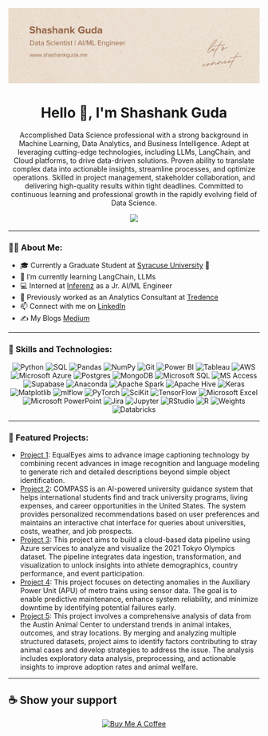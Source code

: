 ![Shashank_Guda](img/Neutral%20Creative%20Paper%20Texture%20LinkedIn%20Article%20Cover%20Image.png)

<div align="center">
 

  <h1>Hello 👋, I'm Shashank Guda</h1>
  <p>
    Accomplished Data Science professional with a strong background in Machine Learning, Data Analytics, and Business Intelligence. Adept at leveraging cutting-edge technologies, including LLMs, LangChain, and Cloud platforms, to drive data-driven solutions. Proven ability to translate complex data into actionable insights, streamline processes, and optimize operations. Skilled in project management, stakeholder collaboration, and delivering high-quality results within tight deadlines. Committed to continuous learning and professional growth in the rapidly evolving field of Data Science.
  </p>

  <a href="https://shashankguda.me/">
    <img src="https://img.shields.io/badge/My%20Portfolio-Click%20Here-blue?style=for-the-badge"/>
  </a>
</div>

---

### 🙋‍♂️ About Me:
- 🎓 Currently a Graduate Student at [Syracuse University](https://www.syracuse.edu/) 🍊
- 🌱 I’m currently learning LangChain, LLMs
- 💻 Interned at [Inferenz](https://inferenz.ai/) as a Jr. AI/ML Engineer
- 💼 Previously worked as an Analytics Consultant at [Tredence](https://www.tredence.com/)
- 📫 Connect with me on [LinkedIn](https://www.linkedin.com/in/shashankguda/)
- ✍️ My Blogs [Medium](https://medium.com/@shashankguda)

---

### 🚀 Skills and Technologies:
<div align="center">
  <img src="https://img.shields.io/badge/python-3670A0?style=for-the-badge&logo=python&logoColor=ffdd54" alt="Python" title="Python"/>
  <img src="https://img.shields.io/badge/mysql-4479A1.svg?style=for-the-badge&logo=mysql&logoColor=white" alt="SQL" title="SQL"/>
  <img src="https://img.shields.io/badge/pandas-%23150458.svg?style=for-the-badge&logo=pandas&logoColor=white" alt="Pandas" title="Pandas"/>
  <img src="https://img.shields.io/badge/numpy-%23013243.svg?style=for-the-badge&logo=numpy&logoColor=white" alt="NumPy" title="NumPy"/>
  <img src="https://img.shields.io/badge/git-%23F05033.svg?style=for-the-badge&logo=git&logoColor=white" alt="Git" title="Git"/>
  <img src="https://img.shields.io/badge/power_bi-F2C811?style=for-the-badge&logo=powerbi&logoColor=black" alt="Power BI" title="Power BI"/>
  <img src="https://img.shields.io/badge/Tableau-E97627?style=for-the-badge&logo=Tableau&logoColor=white" alt="Tableau" title="Tableau"/>
  <img src="https://img.shields.io/badge/Amazon_AWS-232F3E?style=for-the-badge&logo=amazon-aws&logoColor=white" alt="AWS" title="AWS"/>
  <img src="https://img.shields.io/badge/Microsoft_Azure-0089D6?style=for-the-badge&logo=microsoft-azure&logoColor=white" alt="Microsoft Azure" title="Microsoft Azure"/>
  <img src="https://img.shields.io/badge/postgres-%23316192.svg?style=for-the-badge&logo=postgresql&logoColor=white" alt="Postgres" title="Postgres"/>
  <img src="https://img.shields.io/badge/MongoDB-4EA94B?style=for-the-badge&logo=mongodb&logoColor=white" title="MongoDB"/>
  <img src="https://img.shields.io/badge/Microsoft%20SQL%20Server-CC2927?style=for-the-badge&logo=microsoft%20sql%20server&logoColor=white" title="Microsoft SQL"/>
  <img src="https://img.shields.io/badge/Microsoft_Access-A4373A?style=for-the-badge&logo=microsoft-access&logoColor=white" title="MS Access"/>
  <img src="https://img.shields.io/badge/Supabase-3ECF8E?style=for-the-badge&logo=supabase&logoColor=white" alt="Supabase" title="Supabase"/>
  <img src="https://img.shields.io/badge/Anaconda-%2344A833.svg?style=for-the-badge&logo=anaconda&logoColor=white" alt="Anaconda" title="Anaconda"/>
  <img src="https://img.shields.io/badge/Apache%20Spark-FDEE21?style=flat-square&logo=apachespark&logoColor=black" alt="Apache Spark" title="Apache Spark"/>
  <img src="https://img.shields.io/badge/Apache%20Hive-FDEE21?style=for-the-badge&logo=apachehive&logoColor=black" alt="Apache Hive" title="Apache Hive"/>
  <img src="https://img.shields.io/badge/Keras-%23D00000.svg?style=for-the-badge&logo=Keras&logoColor=white" alt="Keras" title="Keras"/>
  <img src="https://img.shields.io/badge/Matplotlib-%23ffffff.svg?style=for-the-badge&logo=Matplotlib&logoColor=black" alt="Matplotlib" title="Matplotlib"/>
  <img src="https://img.shields.io/badge/mlflow-%23d9ead3.svg?style=for-the-badge&logo=numpy&logoColor=blue" alt="mlflow" title="mlflow"/>
  <img src="https://img.shields.io/badge/PyTorch-%23EE4C2C.svg?style=for-the-badge&logo=PyTorch&logoColor=white" alt="PyTorch" title="PyTorch"/>
  <img src="https://img.shields.io/badge/scikit--learn-%23F7931E.svg?style=for-the-badge&logo=scikit-learn&logoColor=white" alt="SciKit" title="SciKit"/>
  <img src="https://img.shields.io/badge/TensorFlow-%23FF6F00.svg?style=for-the-badge&logo=TensorFlow&logoColor=white" alt="TensorFlow" title="TensorFlow"/>
  <img src="https://img.shields.io/badge/Microsoft_Excel-217346?style=for-the-badge&logo=microsoft-excel&logoColor=white" alt="Microsoft Excel" title="Microsoft Excel"/>
  <img src="https://img.shields.io/badge/Microsoft_PowerPoint-B7472A?style=for-the-badge&logo=microsoft-powerpoint&logoColor=white" alt="Microsoft PowerPoint" title="Microsoft PowerPoint"/>
  <img src="https://img.shields.io/badge/jira-%230A0FFF.svg?style=for-the-badge&logo=jira&logoColor=white" alt="Jira" title="Jira"/>
  <img src="https://img.shields.io/badge/jupyter-%23FA0F00.svg?style=for-the-badge&logo=jupyter&logoColor=white" alt="Jupyter" title="Jupyter"/>
  <img src="https://img.shields.io/badge/RStudio-4285F4?style=for-the-badge&logo=rstudio&logoColor=white" alt="RStudio" title="RStudio"/>
  <img src="https://img.shields.io/badge/r-%23276DC3.svg?style=for-the-badge&logo=r&logoColor=white" alt="R" title="R"/>
  <img src="https://img.shields.io/badge/Weights_&_Biases-FFBE00?style=for-the-badge&logo=WeightsAndBiases&logoColor=white" title="Weights"/>
  <img src="https://img.shields.io/badge/Databricks-FF3621?style=for-the-badge&logo=Databricks&logoColor=white" title="Databricks"/>
</div>

---

### 🌟 Featured Projects:
- [Project 1](https://github.com/gudashashank/EqualEyes): EqualEyes aims to advance image captioning technology by combining recent advances in image recognition and language modeling to generate rich and detailed descriptions beyond simple object identification.
- [Project 2](https://github.com/gudashashank/compass-assistant): COMPASS is an AI-powered university guidance system that helps international students find and track university programs, living expenses, and career opportunities in the United States. The system provides personalized recommendations based on user preferences and maintains an interactive chat interface for queries about universities, costs, weather, and job prospects.
- [Project 3](https://github.com/gudashashank/tokyo-olympics-analysis): This project aims to build a cloud-based data pipeline using Azure services to analyze and visualize the 2021 Tokyo Olympics dataset. The pipeline integrates data ingestion, transformation, and visualization to unlock insights into athlete demographics, country performance, and event participation.
- [Project 4](https://github.com/gudashashank/apu-sensor-failure-prediction): This project focuses on detecting anomalies in the Auxiliary Power Unit (APU) of metro trains using sensor data. The goal is to enable predictive maintenance, enhance system reliability, and minimize downtime by identifying potential failures early.
- [Project 5](https://github.com/gudashashank/Austin_Animal_Data_Analysis): This project involves a comprehensive analysis of data from the Austin Animal Center to understand trends in animal intakes, outcomes, and stray locations. By merging and analyzing multiple structured datasets, project aims to identify factors contributing to stray animal cases and develop strategies to address the issue. The analysis includes exploratory data analysis, preprocessing, and actionable insights to improve adoption rates and animal welfare.

---

## ☕ Show your support
<div align="center">
  <a href="https://buymeacoffee.com/shashankguda" target="_blank">
    <img src="https://www.buymeacoffee.com/assets/img/custom_images/orange_img.png" alt="Buy Me A Coffee" />
  </a>
</div>

<!-- This is a comment in Markdown -->
